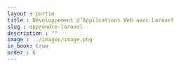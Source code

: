 ```yaml
---
layout : partie
title : Développement d’Applications Web avec Laravel
slug : apprendre-laravel
description : ""
image : ../images/image.png
in_book: true
order : 6
---
```


